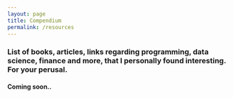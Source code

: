 ```yaml
---
layout: page
title: Compendium
permalink: /resources
---
```



### List of books, articles, links regarding programming, data science, finance and more, that I personally found interesting. For your perusal.

#### Coming soon..